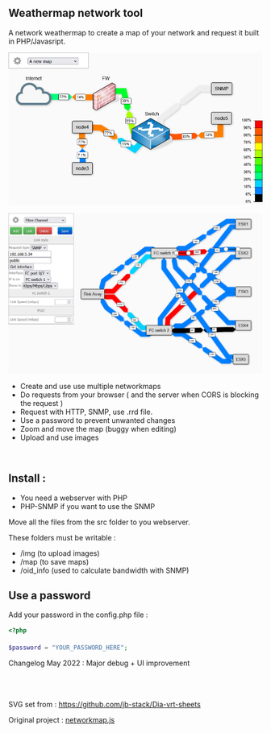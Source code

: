 

## Weathermap network tool 

A network weathermap to create a map of your network and request it built in PHP/Javasript.

![screenshot](img/networkmap.png)

![screenshot](img/fiber2.png)

- Create and use use multiple networkmaps
- Do requests from your browser ( and the server when CORS is blocking the request )
- Request with HTTP, SNMP, use .rrd file.
- Use a password to prevent unwanted changes
- Zoom and move the map (buggy when editing)
- Upload and use images

<br/>


## Install :

 - You need a webserver with PHP
 - PHP-SNMP if you want to use the SNMP

Move all the files from the src folder to you webserver.

These folders must be writable :
 - /img (to upload images)
 - /map (to save maps)
 - /oid_info (used to calculate bandwidth with SNMP)

## Use a password

Add your password in the config.php file :

```php
<?php

$password = "YOUR_PASSWORD_HERE";

```

Changelog May 2022 : Major debug + UI improvement


<br/><br/><br/>
SVG set from : https://github.com/jb-stack/Dia-vrt-sheets


Original project : [networkmap.js](https://github.com/otm/networkmap.js)

